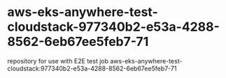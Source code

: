 # aws-eks-anywhere-test-cloudstack-977340b2-e53a-4288-8562-6eb67ee5feb7-71
repository for use with E2E test job aws-eks-anywhere-test-cloudstack:977340b2-e53a-4288-8562-6eb67ee5feb7-71
